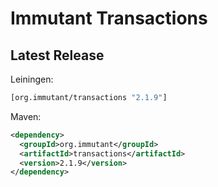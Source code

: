 # Immutant Transactions

## Latest Release

Leiningen:

``` clj
[org.immutant/transactions "2.1.9"]
```

Maven:

``` xml
<dependency>
  <groupId>org.immutant</groupId>
  <artifactId>transactions</artifactId>
  <version>2.1.9</version>
</dependency>
```
